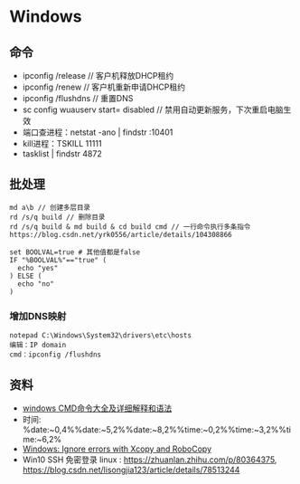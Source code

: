 # Windows

## 命令
* ipconfig /release // 客户机释放DHCP租约
* ipconfig /renew // 客户机重新申请DHCP租约
* ipconfig /flushdns // 重置DNS
* sc config wuauserv start= disabled // 禁用自动更新服务，下次重启电脑生效
* 端口查进程：netstat -ano | findstr :10401
* kill进程：TSKILL 11111
* tasklist | findstr 4872

## 批处理
```
md a\b // 创建多层目录
rd /s/q build // 删除目录
rd /s/q build & md build & cd build cmd // 一行命令执行多条指令 https://blog.csdn.net/yrk0556/article/details/104308866

set BOOLVAL=true # 其他值都是false
IF "%BOOLVAL%"=="true" (
  echo "yes"
) ELSE (
  echo "no"
)

```

### 增加DNS映射
```
notepad C:\Windows\System32\drivers\etc\hosts
编辑：IP domain
cmd：ipconfig /flushdns
```

## 资料
* [windows CMD命令大全及详细解释和语法](http://xstarcd.github.io/wiki/windows/windows_cmd_syntax.html)
* 时间: %date:~0,4%%date:~5,2%%date:~8,2%%time:~0,2%%time:~3,2%%time:~6,2%
* [Windows: Ignore errors with Xcopy and RoboCopy](https://djlab.com/2010/12/windows-ignore-errors-with-xcopy-and-robocopy/)
* Win10 SSH 免密登录 linux : https://zhuanlan.zhihu.com/p/80364375, https://blog.csdn.net/lisongjia123/article/details/78513244
